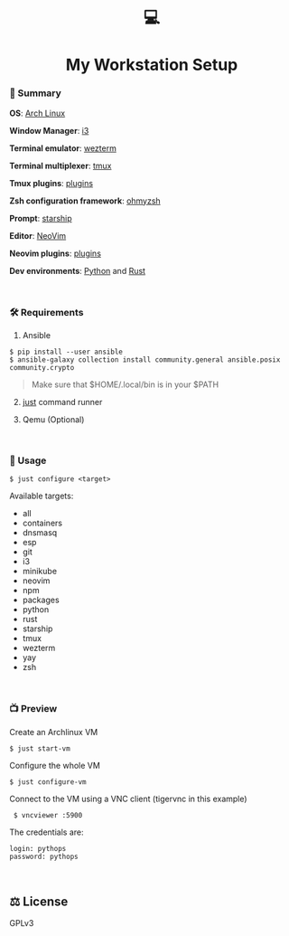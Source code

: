 <div align="center">
    <h1> 💻 </h1>
    <h1>My Workstation Setup </h1>
</div>

### 📜 Summary

**OS**: [Arch Linux](https://wiki.archlinux.org/title/Arch_Linux)

**Window Manager**: [i3](https://github.com/i3/i3)

**Terminal emulator**: [wezterm](https://github.com/wez/wezterm)

**Terminal multiplexer**: [tmux](https://github.com/tmux/tmux)

**Tmux plugins**: [plugins](https://github.com/pythops/workstation/blob/master/roles/configure/files/config/tmux/tmux.conf#L60)

**Zsh configuration framework**: [ohmyzsh](https://github.com/ohmyzsh/ohmyzsh)

**Prompt**: [starship](https://github.com/starship/starship)

**Editor**: [NeoVim](https://github.com/neovim/neovim)

**Neovim plugins**: [plugins](https://github.com/pythops/workstation/blob/master/roles/configure/files/config/nvim/plugins.vim)

**Dev environments**: [Python]() and [Rust]()

<br>

### 🛠️ Requirements

1. Ansible

```
$ pip install --user ansible
$ ansible-galaxy collection install community.general ansible.posix community.crypto
```

> Make sure that $HOME/.local/bin is in your $PATH

2. [just](https://github.com/casey/just) command runner

3. Qemu (Optional)

<br>

### 🔬 Usage

```
$ just configure <target>
```

Available targets:

- all
- containers
- dnsmasq
- esp
- git
- i3
- minikube
- neovim
- npm
- packages
- python
- rust
- starship
- tmux
- wezterm
- yay
- zsh

<br>

### 📺 Preview

Create an Archlinux VM

```
$ just start-vm
```

Configure the whole VM

```
$ just configure-vm
```

Connect to the VM using a VNC client (tigervnc in this example)

```
 $ vncviewer :5900
```

The credentials are:

```
login: pythops
password: pythops
```

<br>

## ⚖️ License

GPLv3
